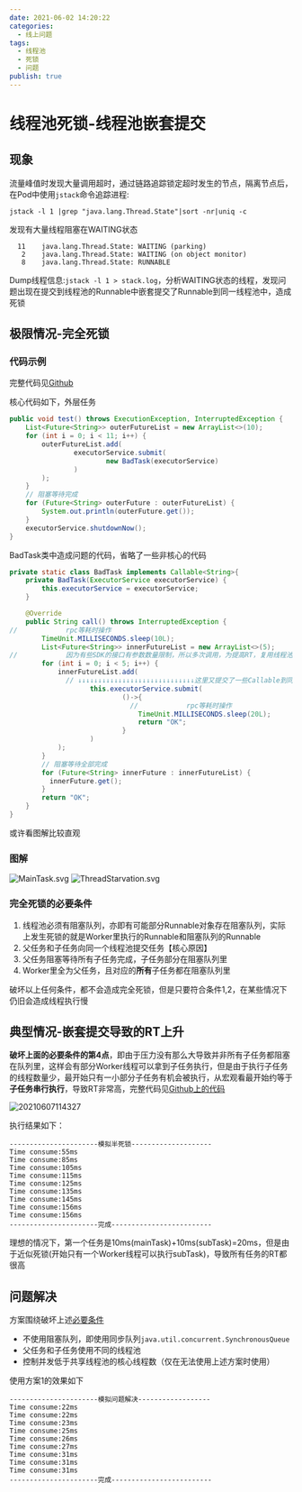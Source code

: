 ```yaml
---
date: 2021-06-02 14:20:22
categories:
  - 线上问题
tags:
  - 线程池
  - 死锁
  - 问题
publish: true
---
```


# 线程池死锁-线程池嵌套提交

## 现象

流量峰值时发现大量调用超时，通过链路追踪锁定超时发生的节点，隔离节点后，在Pod中使用```jstack```命令追踪进程:

```shell
jstack -l 1 |grep "java.lang.Thread.State"|sort -nr|uniq -c 
```

发现有大量线程阻塞在WAITING状态

```shell
  11    java.lang.Thread.State: WAITING (parking)
   2    java.lang.Thread.State: WAITING (on object monitor)
   8    java.lang.Thread.State: RUNNABLE
```

Dump线程信息:```jstack -l 1 > stack.log```，分析WAITING状态的线程，发现问题出现在提交到线程池的Runnable中嵌套提交了Runnable到同一线程池中，造成死锁

## 极限情况-完全死锁

### 代码示例

完整代码见[Github](https://github.com/kkyeer/JavaPlayground/blob/master/src/main/java/issue/threadstarvation/ThreadStarvationEmulator.java)

核心代码如下，外层任务

```java
public void test() throws ExecutionException, InterruptedException {
    List<Future<String>> outerFutureList = new ArrayList<>(10);
    for (int i = 0; i < 11; i++) {
        outerFutureList.add(
                executorService.submit(
                        new BadTask(executorService)
                )
        );
    }
    // 阻塞等待完成
    for (Future<String> outerFuture : outerFutureList) {
        System.out.println(outerFuture.get());
    }
    executorService.shutdownNow();
}
```

BadTask类中造成问题的代码，省略了一些非核心的代码

```java
private static class BadTask implements Callable<String>{
    private BadTask(ExecutorService executorService) {
        this.executorService = executorService;
    }

    @Override
    public String call() throws InterruptedException {
//            rpc等耗时操作
        TimeUnit.MILLISECONDS.sleep(10L);
        List<Future<String>> innerFutureList = new ArrayList<>(5);
//            因为有些SDK的接口有参数数量限制，所以多次调用，为提高RT，复用线程池并发调用
        for (int i = 0; i < 5; i++) {
            innerFutureList.add(
              // ↓↓↓↓↓↓↓↓↓↓↓↓↓↓↓↓↓↓↓↓↓↓↓↓↓↓↓↓↓这里又提交了一些Callable到同一个线程池
                    this.executorService.submit(
                            ()->{
                              //            rpc等耗时操作
                                TimeUnit.MILLISECONDS.sleep(20L);
                                return "OK";
                            }
                    )
            );
        }
        // 阻塞等待全部完成
        for (Future<String> innerFuture : innerFutureList) {
          innerFuture.get();
        }
        return "OK";
    }
}
```

或许看图解比较直观

### 图解

![MainTask.svg](https://cdn.jsdmirror.com/gh/kkyeer/picbed/sequence.svg)
![ThreadStarvation.svg](https://cdn.jsdmirror.com/gh/kkyeer/picbed/ThreadStarvation.svg)

### 完全死锁的必要条件

1. 线程池必须有阻塞队列，亦即有可能部分Runnable对象存在阻塞队列，实际上发生死锁的就是Worker里执行的Runnable和阻塞队列的Runnable
2. 父任务和子任务向同一个线程池提交任务【核心原因】
3. 父任务阻塞等待所有子任务完成，子任务部分在阻塞队列里
4. Worker里全为父任务，且对应的**所有**子任务都在阻塞队列里

破坏以上任何条件，都不会造成完全死锁，但是只要符合条件1,2，在某些情况下仍旧会造成线程执行慢

## 典型情况-嵌套提交导致的RT上升

**破坏上面的必要条件的第4点**，即由于压力没有那么大导致并非所有子任务都阻塞在队列里，这样会有部分Worker线程可以拿到子任务执行，但是由于执行子任务的线程数量少，最开始只有一小部分子任务有机会被执行，从宏观看最开始约等于**子任务串行执行**，导致RT非常高，完整代码见[Github上的代码](https://github.com/kkyeer/JavaPlayground/blob/master/src/main/java/issue/threadstarvation/ThreadStarvationEmulator.java)

![20210607114327](https://cdn.jsdmirror.com/gh/kkyeer/picbed/20210607114327.png)

执行结果如下：

```shell
----------------------模拟半死锁--------------------
Time consume:55ms
Time consume:85ms
Time consume:105ms
Time consume:115ms
Time consume:125ms
Time consume:135ms
Time consume:145ms
Time consume:156ms
Time consume:156ms
----------------------完成-------------------------
```

理想的情况下，第一个任务是10ms(mainTask)+10ms(subTask)=20ms，但是由于近似死锁(开始只有一个Worker线程可以执行subTask)，导致所有任务的RT都很高

## 问题解决

方案围绕破坏上述[必要条件](#完全死锁的必要条件)

- 不使用阻塞队列，即使用同步队列```java.util.concurrent.SynchronousQueue```
- 父任务和子任务使用不同的线程池
- 控制并发低于共享线程池的核心线程数（仅在无法使用上述方案时使用）

使用方案1的效果如下

```shell
----------------------模拟问题解决------------------
Time consume:22ms
Time consume:22ms
Time consume:23ms
Time consume:25ms
Time consume:26ms
Time consume:27ms
Time consume:31ms
Time consume:31ms
Time consume:31ms
----------------------完成-------------------------
```
